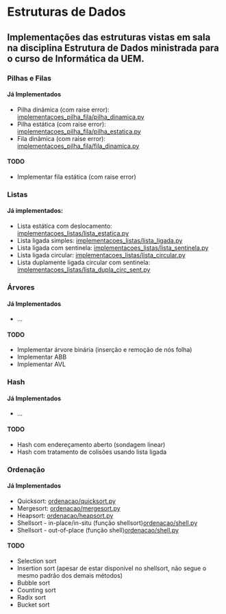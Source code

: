 # Estruturas de Dados

## Implementações das estruturas vistas em sala na disciplina Estrutura de Dados ministrada para o curso de Informática da UEM.

### Pilhas e Filas

#### Já Implementados
 - Pilha dinâmica (com raise error): [implementacoes_pilha_fila/pilha_dinamica.py](implementacoes_pilha_fila/pilha_dinamica)
 - Pilha estática (com raise error): [implementacoes_pilha_fila/pilha_estatica.py](implementacoes_pilha_fila/pilha_estatica)
- Fila dinâmica (com raise error): [implementacoes_pilha_fila/fila_dinamica.py](implementacoes_pilha_fila/fila_dinamica)


#### TODO
 - Implementar fila estática (com raise error) 


### Listas

#### Já implementados:
- Lista estática com deslocamento: [implementacoes_listas/lista_estatica.py](implementacoes_listas/lista_estatica.py)
- Lista ligada simples: [implementacoes_listas/lista_ligada.py](implementacoes_listas/lista_ligada.py)
- Lista ligada com sentinela: [implementacoes_listas/lista_sentinela.py](implementacoes_listas/lista_sentinela.py)
- Lista ligada circular: [implementacoes_listas/lista_circular.py](implementacoes_listas/lista_circular.py)
- Lista duplamente ligada circular com sentinela: [implementacoes_listas/lista_dupla_circ_sent.py](implementacoes_listas/lista_dupla_circ_sent.py)

### Árvores

#### Já Implementados
 - ...

#### TODO
 - Implementar árvore binária (inserção e remoção de nós folha)
 - Implementar ABB
 - Implementar AVL

### Hash

#### Já Implementados
 - ...
 
#### TODO
 - Hash com endereçamento aberto (sondagem linear)
 - Hash com tratamento de colisões usando lista ligada

### Ordenação

#### Já Implementados
 - Quicksort: [ordenacao/quicksort.py](ordenacao/quicksort.py)
 - Mergesort: [ordenacao/mergesort.py](ordenacao/mergesort.py)
 - Heapsort: [ordenacao/heapsort.py](ordenacao/heapsort.py)
 - Shellsort - in-place/in-situ (função shellsort)[ordenacao/shell.py](ordenacao/shell.py)
 - Shellsort - out-of-place (função shell)[ordenacao/shell.py](ordenacao/shell.py)

#### TODO
 - Selection sort
 - Insertion sort (apesar de estar disponível no shellsort, não segue o mesmo padrão dos demais métodos)
 - Bubble sort
 - Counting sort
 - Radix sort
 - Bucket sort


